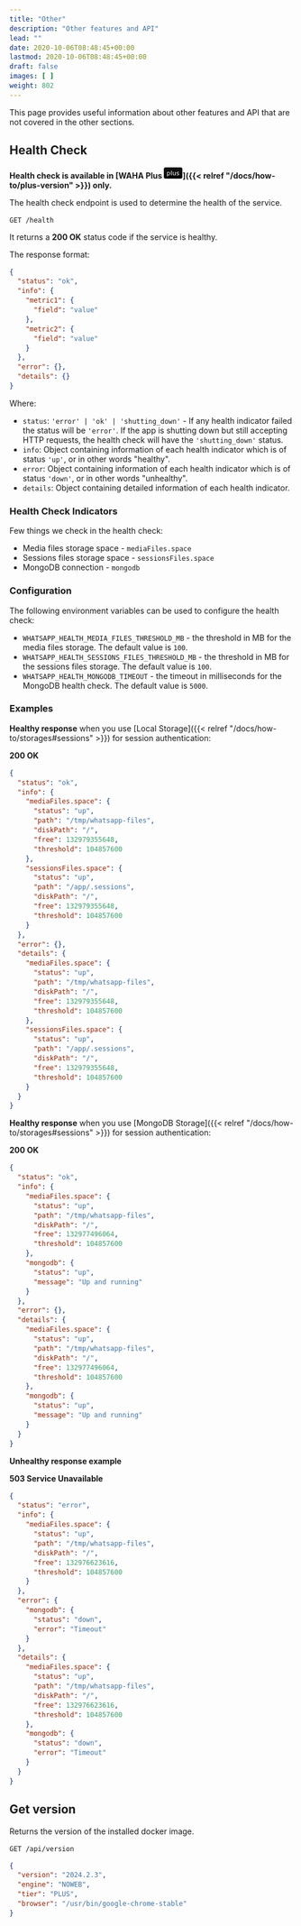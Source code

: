 ```yaml
---
title: "Other"
description: "Other features and API"
lead: ""
date: 2020-10-06T08:48:45+00:00
lastmod: 2020-10-06T08:48:45+00:00
draft: false
images: [ ]
weight: 802
---
```


This page provides useful information about other features and API that are not covered in the other sections.

## Health Check
<b>Health check is available in [WAHA Plus ![](/images/versions/plus.png)]({{< relref "/docs/how-to/plus-version" >}}) only.</b>

The health check endpoint is used to determine the health of the service.

```
GET /health
```

It returns a **200 OK** status code if the service is healthy.

The response format:
```json
{
  "status": "ok",
  "info": {
    "metric1": {
      "field": "value"
    },
    "metric2": {
      "field": "value"
    }
  },
  "error": {},
  "details": {}
}
```

Where:
- `status`: `'error' | 'ok' | 'shutting_down'` - If any health indicator failed the status will be `'error'`. If the app is shutting down but still accepting HTTP requests, the health check will have the `'shutting_down'` status.
- `info`: Object containing information of each health indicator which is of status `'up'`, or in other words "healthy".
- `error`: Object containing information of each health indicator which is of status `'down'`, or in other words "unhealthy".
- `details`: Object containing detailed information of each health indicator.

### Health Check Indicators
Few things we check in the health check:
- Media files storage space - `mediaFiles.space`
- Sessions files storage space - `sessionsFiles.space`
- MongoDB connection - `mongodb`

### Configuration
The following environment variables can be used to configure the health check:
- `WHATSAPP_HEALTH_MEDIA_FILES_THRESHOLD_MB` - the threshold in MB for the media files storage. The default value is `100`.
- `WHATSAPP_HEALTH_SESSIONS_FILES_THRESHOLD_MB` - the threshold in MB for the sessions files storage. The default value is `100`.
- `WHATSAPP_HEALTH_MONGODB_TIMEOUT` - the timeout in milliseconds for the MongoDB health check. The default value is `5000`.

### Examples
**Healthy response** when you use [Local Storage]({{< relref "/docs/how-to/storages#sessions" >}}) for session authentication:

**200 OK**
```json
{
  "status": "ok",
  "info": {
    "mediaFiles.space": {
      "status": "up",
      "path": "/tmp/whatsapp-files",
      "diskPath": "/",
      "free": 132979355648,
      "threshold": 104857600
    },
    "sessionsFiles.space": {
      "status": "up",
      "path": "/app/.sessions",
      "diskPath": "/",
      "free": 132979355648,
      "threshold": 104857600
    }
  },
  "error": {},
  "details": {
    "mediaFiles.space": {
      "status": "up",
      "path": "/tmp/whatsapp-files",
      "diskPath": "/",
      "free": 132979355648,
      "threshold": 104857600
    },
    "sessionsFiles.space": {
      "status": "up",
      "path": "/app/.sessions",
      "diskPath": "/",
      "free": 132979355648,
      "threshold": 104857600
    }
  }
}
```

**Healthy response** when you use [MongoDB Storage]({{< relref "/docs/how-to/storages#sessions" >}}) for session authentication:

**200 OK**
```json
{
  "status": "ok",
  "info": {
    "mediaFiles.space": {
      "status": "up",
      "path": "/tmp/whatsapp-files",
      "diskPath": "/",
      "free": 132977496064,
      "threshold": 104857600
    },
    "mongodb": {
      "status": "up",
      "message": "Up and running"
    }
  },
  "error": {},
  "details": {
    "mediaFiles.space": {
      "status": "up",
      "path": "/tmp/whatsapp-files",
      "diskPath": "/",
      "free": 132977496064,
      "threshold": 104857600
    },
    "mongodb": {
      "status": "up",
      "message": "Up and running"
    }
  }
}
```

**Unhealthy response example**

**503 Service Unavailable**
```json
{
  "status": "error",
  "info": {
    "mediaFiles.space": {
      "status": "up",
      "path": "/tmp/whatsapp-files",
      "diskPath": "/",
      "free": 132976623616,
      "threshold": 104857600
    }
  },
  "error": {
    "mongodb": {
      "status": "down",
      "error": "Timeout"
    }
  },
  "details": {
    "mediaFiles.space": {
      "status": "up",
      "path": "/tmp/whatsapp-files",
      "diskPath": "/",
      "free": 132976623616,
      "threshold": 104857600
    },
    "mongodb": {
      "status": "down",
      "error": "Timeout"
    }
  }
}
```



## Get version
Returns the version of the installed docker image.
```
GET /api/version
```

```json
{
  "version": "2024.2.3",
  "engine": "NOWEB",
  "tier": "PLUS",
  "browser": "/usr/bin/google-chrome-stable"
}
```

